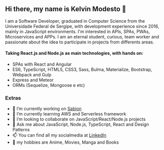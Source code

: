 ## Hi there, my name is Kelvin Modesto 👋

I am a Software Developer, graduated in Computer Science from the Universidade Federal de Sergipe, with development experience since 2016, mainly in JavaScript environments. I'm interested in APIs, SPAs, PWAs, Microservices and APPs. I am an eternal student, curious, team worker and passionate about the idea to participate in projects from differents areas.

#### Taking React.js and Node.js as main technologies, with hands on:
- SPAs with React and Angular
- ES6, TypeScript, HTML5, CSS3, Sass, Bulma, Materialize, Bootstrap, Webpack and Gulp
- Express and Meteor
- ORMs (Sequelize, Mongoose e etc)

### Extras
- 🔭 I’m currently working on [Sabion](http://sabion.com.br/)
- 🌱 I’m currently learning AWS and Serverless framework
- 👯 I’m looking to collaborate on JavaScript/React/Node.js projects
- 💬 Ask me about JavaScript, Node.js, TypeScript, React and Design Patterns
- 📫 You can find all my socialmedia at [LinkedIn](https://www.linkedin.com/in/kelvinmodesto/)
- 👋 my hobbies are Anime, Movies, Manga and Books

